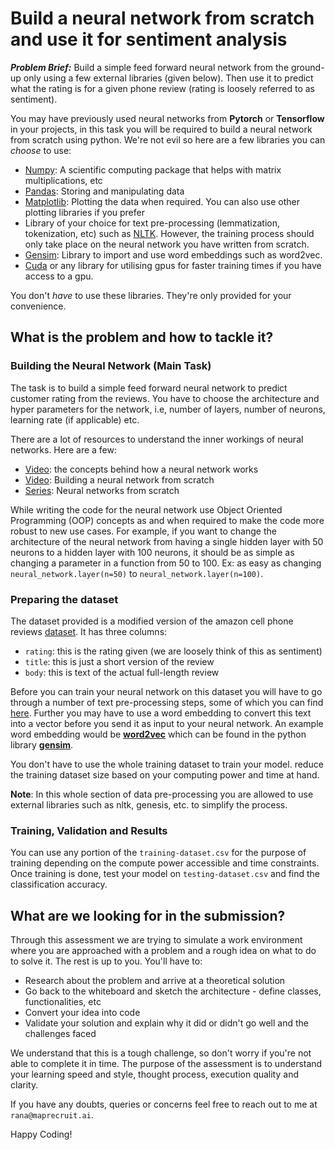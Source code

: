 # Build a neural network from scratch and use it for sentiment analysis

***Problem Brief:*** Build a simple feed forward neural network from the ground-up only using a few external libraries (given below). Then use it to predict what the rating is for a given phone review (rating is loosely referred to as sentiment). 


You may have previously used neural networks from **Pytorch** or **Tensorflow** in your projects, in this task you will be required to build a neural network from scratch using python. We're not evil so here are a few libraries you can *choose* to use: 

- [Numpy](https://numpy.org/): A scientific computing package that helps with matrix multiplications, etc
- [Pandas](https://pandas.pydata.org/): Storing and manipulating data
- [Matplotlib](https://matplotlib.org/): Plotting the data when required. You can also use other plotting libraries if you prefer 
- Library of your choice for text pre-processing (lemmatization, tokenization, etc) such as [NLTK](https://www.nltk.org/). However, the training process should only take place on the neural network you have written from scratch. 
- [Gensim](https://radimrehurek.com/gensim/): Library to import and use word embeddings such as word2vec. 
- [Cuda](https://developer.nvidia.com/cuda-toolkit) or any library for utilising gpus for faster training times if you have access to a gpu. 

You don't *have* to use these libraries. They're only provided for your convenience.

## What is the problem and how to tackle it? 

### Building the Neural Network (Main Task)
The task is to build a simple feed forward neural network to predict customer rating from the reviews. You have to choose the architecture and hyper parameters for the network, i.e, number of layers, number of neurons, learning rate (if applicable) etc. 

There are a lot of resources to understand the inner workings of neural networks. Here are a few: 
- [Video](https://youtu.be/aircAruvnKk): the concepts behind how a neural network works 
- [Video](https://youtu.be/w8yWXqWQYmU): Building a neural network from scratch 
- [Series](https://youtube.com/playlist?list=PLQVvvaa0QuDcjD5BAw2DxE6OF2tius3V3): Neural networks from scratch

While writing the code for the neural network use Object Oriented Programming (OOP) concepts as and when required to make the code more robust to new use cases. For example, if you want to change the architecture of the neural network from having a single hidden layer with 50 neurons to a hidden layer with 100 neurons, it should be as simple as changing a parameter in a function from 50 to 100. Ex: as easy as changing `neural_network.layer(n=50)` to `neural_network.layer(n=100)`.

### Preparing the dataset 
The dataset provided is a modified version of the amazon cell phone reviews [dataset](https://www.kaggle.com/grikomsn/amazon-cell-phones-reviews?select=20191226-reviews.csv). It has three columns: 
- `rating`: this is the rating given (we are loosely think of this as sentiment)
- `title`: this is just a short version of the review 
- `body`: this is text of the actual full-length review 

Before you can train your neural network on this dataset you will have to go through a number of text pre-processing steps, some of which you can find [here](https://www.analyticsvidhya.com/blog/2021/06/text-preprocessing-in-nlp-with-python-codes/). Further you may have to use a word embedding to convert this text into a vector before you send it as input to your neural network. An example word embedding would be [**word2vec**](https://jalammar.github.io/illustrated-word2vec/) which can be found in the python library [**gensim**](https://machinelearningmastery.com/develop-word-embeddings-python-gensim/). 

You don't have to use the whole training dataset to train your model. reduce the training dataset size based on your computing power and time at hand. 

**Note**: In this whole section of data pre-processing you are allowed to use external libraries such as nltk, genesis, etc. to simplify the process. 

### Training, Validation and Results
You can use any portion of the `training-dataset.csv` for the purpose of training depending on the compute power accessible and time constraints. Once training is done, test your model on `testing-dataset.csv` and find the classification accuracy. 

## What are we looking for in the submission? 
Through this assessment we are trying to simulate a work environment where you are approached with a problem and a rough idea on what to do to solve it. The rest is up to you. You'll have to:

- Research about the problem and arrive at a theoretical solution 
- Go back to the whiteboard and sketch the architecture - define classes, functionalities, etc
- Convert your idea into code 
- Validate your solution and explain why it did or didn't go well and the challenges faced

We understand that this is a tough challenge, so don't worry if you're not able to complete it in time. The purpose of the assessment is to understand your learning speed and style, thought process, execution quality and clarity.   

If you have any doubts, queries or concerns feel free to reach out to me at `rana@maprecruit.ai`. 

Happy Coding!
